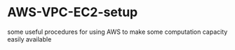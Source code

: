 # AWS-VPC-EC2-setup
some useful procedures for using AWS to make some computation capacity easily available
